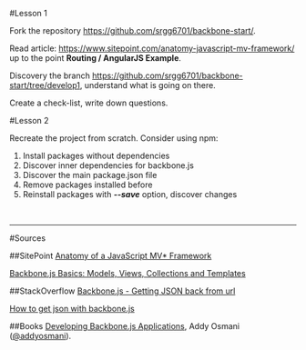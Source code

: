 #Lesson 1

Fork the repository https://github.com/srgg6701/backbone-start/.

Read article: https://www.sitepoint.com/anatomy-javascript-mv-framework/ up to the point **Routing / AngularJS Example**.

Discovery the branch https://github.com/srgg6701/backbone-start/tree/develop1, understand what is going on there.

Create a check-list, write down questions.

#Lesson 2

Recreate the project from scratch. Consider using npm:

1. Install packages without dependencies
2. Discover inner dependencies for backbone.js
3. Discover the main package.json file
4. Remove packages installed before
5. Reinstall packages with ***--save*** option, discover changes
  
<br>  
  
---

#Sources

##SitePoint
[Anatomy of a JavaScript MV* Framework](https://www.sitepoint.com/anatomy-javascript-mv-framework/)

[Backbone.js Basics: Models, Views, Collections and Templates](https://www.sitepoint.com/backbone-basics-models-views-collections-templates/)

##StackOverflow
[Backbone.js - Getting JSON back from url](http://stackoverflow.com/questions/10925670/backbone-js-getting-json-back-from-url)

[How to get json with backbone.js](http://stackoverflow.com/questions/13068597/how-to-get-json-with-backbone-js)

##Books
[Developing Backbone.js Applications](https://addyosmani.com/backbone-fundamentals/), Addy Osmani ([@addyosmani](https://twitter.com/addyosmani)). 